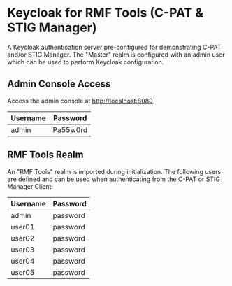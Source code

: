 # Keycloak for RMF Tools (C-PAT & STIG Manager)

A Keycloak authentication server pre-configured for demonstrating C-PAT and/or STIG Manager. The "Master" realm is configured with an admin user which can be used to perform Keycloak configuration.

## Admin Console Access

Access the admin console at [http://localhost:8080](http://localhost:8080)

| Username | Password |
|----------|----------|
| admin    | Pa55w0rd |

## RMF Tools Realm

An "RMF Tools" realm is imported during initialization. The following users are defined and can be used when authenticating from the C-PAT or STIG Manager Client:

| Username | Password |
|----------|----------|
| admin    | password |
| user01   | password |
| user02   | password |
| user03   | password |
| user04   | password |
| user05   | password |
